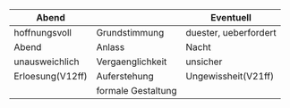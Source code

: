 | Abend            |                    | Eventuell             |
| ---------------- | ------------------ | --------------------- |
| hoffnungsvoll    | Grundstimmung      | duester, ueberfordert |
| Abend            | Anlass             | Nacht                 |
| unausweichlich   | Vergaenglichkeit   | unsicher              |
| Erloesung(V12ff) | Auferstehung       | Ungewissheit(V21ff)   |
|                  | formale Gestaltung |                       |